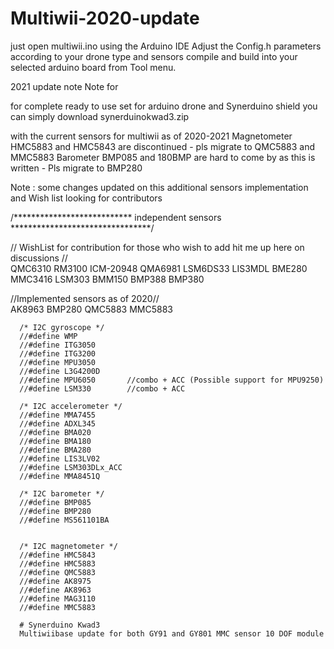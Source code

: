 # Multiwii-2020-update

just open multiwii.ino using the Arduino IDE 
Adjust the Config.h parameters according to your drone type and sensors
compile and build into your selected arduino board from Tool menu.

2021 update note Note for 

for complete ready to use set for arduino drone and Synerduino shield you can simply download 
synerduinokwad3.zip 

with the current sensors for multiwii as of 2020-2021
Magnetometer HMC5883 and HMC5843 are discontinued - pls migrate to QMC5883 and MMC5883 
Barometer BMP085 and 180BMP are hard to come by as this is written - Pls migrate to BMP280




Note : some changes updated on this additional sensors implementation and Wish list looking for contributors 



/***************************    independent sensors    ********************************/
      
// WishList for contribution for those who wish to add hit me up here on discussions //  
      QMC6310
      RM3100
      ICM-20948
      QMA6981
      LSM6DS33
      LIS3MDL
      BME280
      MMC3416
      LSM303
      BMM150
      BMP388
      BMP380
        
//Implemented sensors as of 2020//     
      AK8963
      BMP280
      QMC5883
      MMC5883
      
      
      /* I2C gyroscope */
      //#define WMP
      //#define ITG3050
      //#define ITG3200
      //#define MPU3050
      //#define L3G4200D
      //#define MPU6050       //combo + ACC (Possible support for MPU9250)
      //#define LSM330        //combo + ACC
      
      /* I2C accelerometer */
      //#define MMA7455
      //#define ADXL345
      //#define BMA020
      //#define BMA180
      //#define BMA280
      //#define LIS3LV02
      //#define LSM303DLx_ACC
      //#define MMA8451Q

      /* I2C barometer */
      //#define BMP085
      //#define BMP280
      //#define MS561101BA
      

      /* I2C magnetometer */
      //#define HMC5843
      //#define HMC5883
      //#define QMC5883
      //#define AK8975
      //#define AK8963
      //#define MAG3110
      //#define MMC5883
      
      # Synerduino Kwad3
      Multiwiibase update for both GY91 and GY801 MMC sensor 10 DOF module
